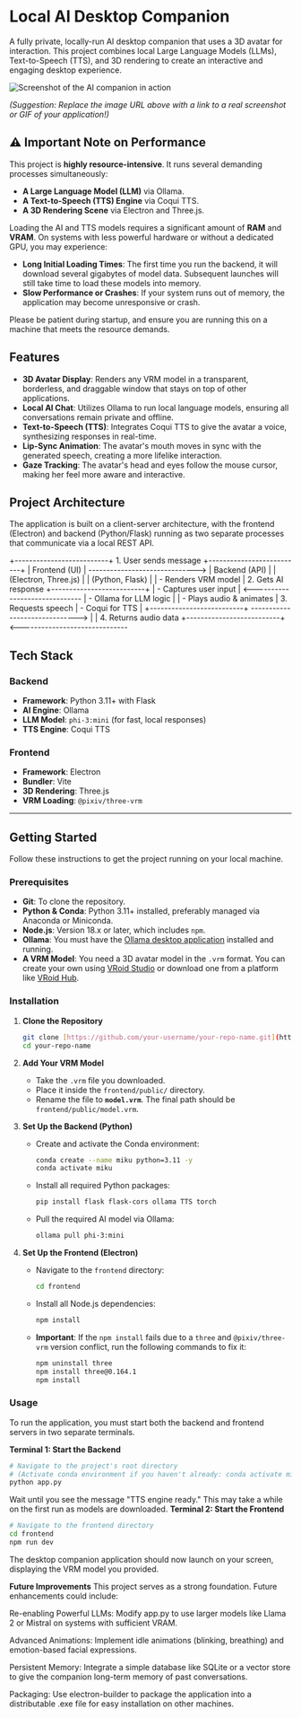 # Local AI Desktop Companion

A fully private, locally-run AI desktop companion that uses a 3D avatar for interaction. This project combines local Large Language Models (LLMs), Text-to-Speech (TTS), and 3D rendering to create an interactive and engaging desktop experience.

![Screenshot of the AI companion in action](https://i.imgur.com/your-image-url.png)

*(Suggestion: Replace the image URL above with a link to a real screenshot or GIF of your application!)*

## ⚠️ Important Note on Performance

This project is **highly resource-intensive**. It runs several demanding processes simultaneously:
* **A Large Language Model (LLM)** via Ollama.
* **A Text-to-Speech (TTS) Engine** via Coqui TTS.
* **A 3D Rendering Scene** via Electron and Three.js.

Loading the AI and TTS models requires a significant amount of **RAM** and **VRAM**. On systems with less powerful hardware or without a dedicated GPU, you may experience:
* **Long Initial Loading Times**: The first time you run the backend, it will download several gigabytes of model data. Subsequent launches will still take time to load these models into memory.
* **Slow Performance or Crashes**: If your system runs out of memory, the application may become unresponsive or crash.

Please be patient during startup, and ensure you are running this on a machine that meets the resource demands.

## Features

* **3D Avatar Display**: Renders any VRM model in a transparent, borderless, and draggable window that stays on top of other applications.
* **Local AI Chat**: Utilizes Ollama to run local language models, ensuring all conversations remain private and offline.
* **Text-to-Speech (TTS)**: Integrates Coqui TTS to give the avatar a voice, synthesizing responses in real-time.
* **Lip-Sync Animation**: The avatar's mouth moves in sync with the generated speech, creating a more lifelike interaction.
* **Gaze Tracking**: The avatar's head and eyes follow the mouse cursor, making her feel more aware and interactive.

## Project Architecture

The application is built on a client-server architecture, with the frontend (Electron) and backend (Python/Flask) running as two separate processes that communicate via a local REST API.

+--------------------------+      1. User sends message      +--------------------------+
|      Frontend (UI)       | ------------------------------> |      Backend (API)       |
| (Electron, Three.js)     |                                 |   (Python, Flask)        |
| - Renders VRM model      |      2. Gets AI response       +--------------------------+
| - Captures user input    | <------------------------------ | - Ollama for LLM logic   |
| - Plays audio & animates |      3. Requests speech         | - Coqui for TTS          |
+--------------------------+ ------------------------------> |                          |
4. Returns audio data      +--------------------------+
<------------------------------

## Tech Stack

### Backend
* **Framework**: Python 3.11+ with Flask
* **AI Engine**: Ollama
* **LLM Model**: `phi-3:mini` (for fast, local responses)
* **TTS Engine**: Coqui TTS

### Frontend
* **Framework**: Electron
* **Bundler**: Vite
* **3D Rendering**: Three.js
* **VRM Loading**: `@pixiv/three-vrm`

---

## Getting Started

Follow these instructions to get the project running on your local machine.

### Prerequisites

* **Git**: To clone the repository.
* **Python & Conda**: Python 3.11+ installed, preferably managed via Anaconda or Miniconda.
* **Node.js**: Version 18.x or later, which includes `npm`.
* **Ollama**: You must have the [Ollama desktop application](https://ollama.com/) installed and running.
* **A VRM Model**: You need a 3D avatar model in the `.vrm` format. You can create your own using [VRoid Studio](https://vroid.com/en/studio) or download one from a platform like [VRoid Hub](https://hub.vroid.com/).

### Installation

1.  **Clone the Repository**
    ```bash
    git clone [https://github.com/your-username/your-repo-name.git](https://github.com/your-username/your-repo-name.git)
    cd your-repo-name
    ```

2.  **Add Your VRM Model**
    * Take the `.vrm` file you downloaded.
    * Place it inside the `frontend/public/` directory.
    * Rename the file to **`model.vrm`**. The final path should be `frontend/public/model.vrm`.

3.  **Set Up the Backend (Python)**
    * Create and activate the Conda environment:
        ```bash
        conda create --name miku python=3.11 -y
        conda activate miku
        ```
    * Install all required Python packages:
        ```bash
        pip install flask flask-cors ollama TTS torch
        ```
    * Pull the required AI model via Ollama:
        ```bash
        ollama pull phi-3:mini
        ```

4.  **Set Up the Frontend (Electron)**
    * Navigate to the `frontend` directory:
        ```bash
        cd frontend
        ```
    * Install all Node.js dependencies:
        ```bash
        npm install
        ```
    * **Important**: If the `npm install` fails due to a `three` and `@pixiv/three-vrm` version conflict, run the following commands to fix it:
        ```bash
        npm uninstall three
        npm install three@0.164.1
        npm install
        ```

### Usage

To run the application, you must start both the backend and frontend servers in two separate terminals.

**Terminal 1: Start the Backend**
```bash
# Navigate to the project's root directory
# (Activate conda environment if you haven't already: conda activate miku)
python app.py
```
Wait until you see the message "TTS engine ready." This may take a while on the first run as models are downloaded.
**Terminal 2: Start the Frontend**
```bash
# Navigate to the frontend directory
cd frontend
npm run dev
```
The desktop companion application should now launch on your screen, displaying the VRM model you provided.

**Future Improvements**
This project serves as a strong foundation. Future enhancements could include:

Re-enabling Powerful LLMs: Modify app.py to use larger models like Llama 2 or Mistral on systems with sufficient VRAM.

Advanced Animations: Implement idle animations (blinking, breathing) and emotion-based facial expressions.

Persistent Memory: Integrate a simple database like SQLite or a vector store to give the companion long-term memory of past conversations.

Packaging: Use electron-builder to package the application into a distributable .exe file for easy installation on other machines.
